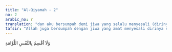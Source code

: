 ```yaml
---
title: "Al-Qiyamah - 2"
no: 2
arabic_no: ٢
translation: "dan aku bersumpah demi jiwa yang selalu menyesali (dirinya sendiri)."
tafsir: "Allah juga bersumpah dengan jiwa yang amat menyesali dirinya sendiri (an-nafs al-lawwamah) terhadap sikap dan tingkah lakunya pada masa lalu yang tidak sempat lagi diisi dengan perbuatan baik. An-Nafs al-lawwamah juga berarti jiwa yang menyesali dirinya karena berbuat kejahatan, kenapa masih saja tidak sanggup dihentikan? Pada kebaikan yang disadari manfaatnya kenapa tidak diperbanyak atau dilipatgandakan saja? Begitulah an-nafs al-lawwamah berkata dan menyesali dirinya sendiri.\n\nPerasaan menyesal itu senantiasa ada walaupun ia sudah berusaha keras dengan segenap upaya untuk mengerjakan amal saleh. Padahal semuanya pasti akan diperhitungkan kelak. An-Nafs al-lawwamah juga berarti jiwa yang tidak bisa dikendalikan pada waktu senang maupun susah. Waktu senang bersikap boros dan royal, sedang di masa susah menyesali nasibnya dan menjauhi agama.\n\nAn-Nafs al-lawwamah sebenarnya adalah jiwa seorang mukmin yang belum mencapai tingkat yang lebih sempurna. Penyesalan adalah benteng utama dari jiwa seperti ini karena telah melewati hidup di atas dunia dengan kebaikan yang tidak sempurna.\n\nPerlu dijelaskan di sini hubungan antara hari Kiamat dengan an-nafs al-lawwamah, yang sama-sama digunakan Allah untuk bersumpah dalam awal surah ini. Hari Kiamat itu kelak akan membeberkan tentang jiwa seseorang, apakah ia memperoleh kebahagiaan atau kecelakaan. Maka jiwa atau an-nafs al-lawwamah boleh jadi termasuk golongan yang bahagia atau termasuk golongan yang celaka. Dari segi lain, Allah sengaja menyebutkan jiwa yang menyesali dirinya ini karena begitu besarnya persoalan jiwa dari sudut pandangan Al-Qur'an.\n\nHuruf \"la\" yang terdapat pada ayat 1 dan 2 di atas adalah \"la zaidah\" yang menguatkan arti perkataan sesudahnya, yaitu adanya hari Kiamat dan an-nafs al-lawwamah.\n\nAllah sendiri menjawab sumpah-Nya walaupun dalam teks ayat tidak disebutkan. Jadi setelah bersumpah dengan hari Kiamat dan an-nafs al-lawwamah, Allah menegaskan, \"Sungguh kamu akan dibangkitkan dan akan dimintai pertanggungjawabanmu.\" Pengertian ini diketahui dari ayat berikutnya."
---
```


وَلَآ اُقْسِمُ بِالنَّفْسِ اللَّوَّامَةِ 
